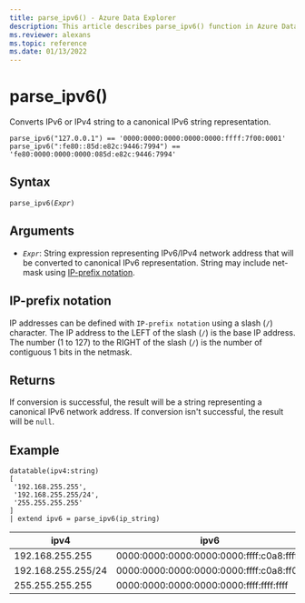 ```yaml
---
title: parse_ipv6() - Azure Data Explorer
description: This article describes parse_ipv6() function in Azure Data Explorer.
ms.reviewer: alexans
ms.topic: reference
ms.date: 01/13/2022
---
```

# parse_ipv6()

Converts IPv6 or IPv4 string to a canonical IPv6 string representation.

```kusto
parse_ipv6("127.0.0.1") == '0000:0000:0000:0000:0000:ffff:7f00:0001'
parse_ipv6(":fe80::85d:e82c:9446:7994") == 'fe80:0000:0000:0000:085d:e82c:9446:7994'
```

## Syntax

`parse_ipv6(`*`Expr`*`)`

## Arguments

* *`Expr`*: String expression representing IPv6/IPv4 network address that will be converted to canonical IPv6 representation. String may include net-mask using [IP-prefix notation](#ip-prefix-notation).

## IP-prefix notation

IP addresses can be defined with `IP-prefix notation` using a slash (`/`) character.
The IP address to the LEFT of the slash (`/`) is the base IP address. The number (1 to 127) to the RIGHT of the slash (`/`) is the number of contiguous 1 bits in the netmask.

## Returns

If conversion is successful, the result will be a string representing a canonical IPv6 network address.
If conversion isn't successful, the result will be `null`.

## Example

<!-- csl: https://help.kusto.windows.net/Samples -->
```kusto
datatable(ipv4:string)
[
 '192.168.255.255',
 '192.168.255.255/24',
 '255.255.255.255'
]
| extend ipv6 = parse_ipv6(ip_string)
```

| ipv4               | ipv6                                    |
|--------------------|-----------------------------------------|
| 192.168.255.255    | 0000:0000:0000:0000:0000:ffff:c0a8:ffff |
| 192.168.255.255/24 | 0000:0000:0000:0000:0000:ffff:c0a8:ff00 |
| 255.255.255.255    | 0000:0000:0000:0000:0000:ffff:ffff:ffff |
